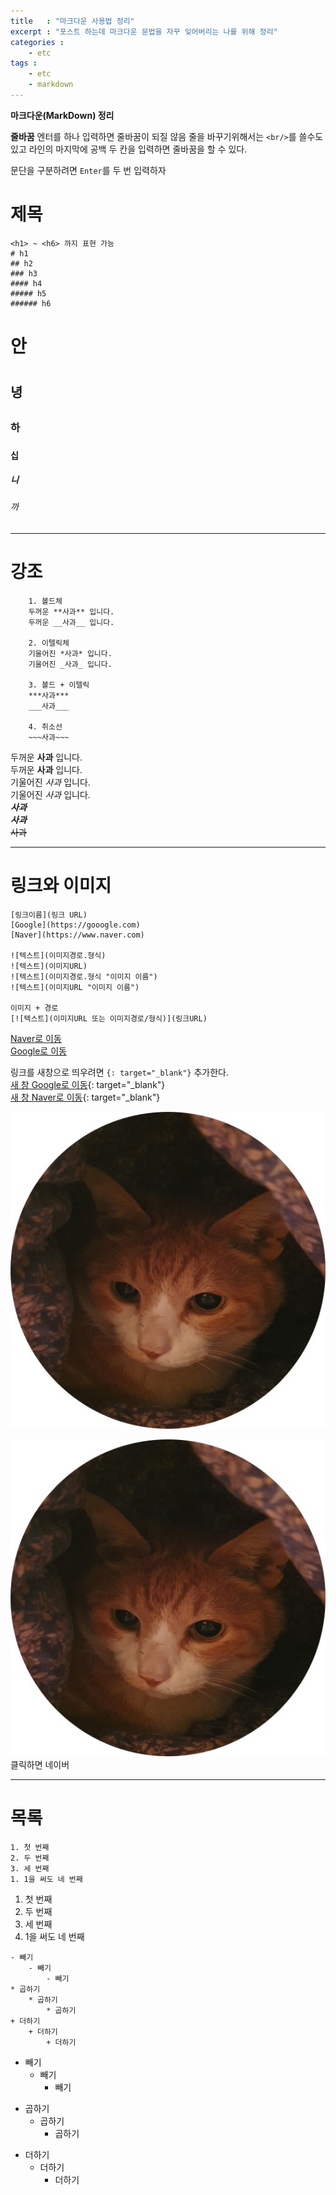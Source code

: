 ```yaml
---
title   : "마크다운 사용법 정리"
excerpt : "포스트 하는데 마크다운 문법을 자꾸 잊어버리는 나를 위해 정리"
categories : 
    - etc
tags : 
    - etc
    - markdown
---
```


__마크다운(MarkDown) 정리__  

__줄바꿈__
엔터를 하나 입력하면 줄바꿈이 되질 않음 줄을 바꾸기위해서는 `<br/>`를 쓸수도 있고 라인의 마지막에 공백 두 칸을 입력하면 줄바꿈을 할 수 있다.  

문단을 구분하려면 `Enter`를 두 번 입력하자  

# 제목  
```
<h1> ~ <h6> 까지 표현 가능
# h1
## h2
### h3
#### h4
##### h5
###### h6
```  

# 안        <h1>  
## 녕       <h2>  
### 하      <h3>  
#### 십     <h4>  
##### 니    <h5>  
###### 까   <h6>  

----

# 강조  
```
    1. 볼드체 
    두꺼운 **사과** 입니다.
    두꺼운 __사과__ 입니다.

    2. 이텔릭체
    기울어진 *사과* 입니다.
    기울어진 _사과_ 입니다.

    3. 볼드 + 이텔릭
    ***사과***
    ___사과___

    4. 취소선
    ~~~사과~~~
```  

두꺼운 **사과** 입니다.  
두꺼운 __사과__ 입니다.  
기울어진 *사과* 입니다.  
기울어진 _사과_ 입니다.  
***사과***  
___사과___  
~~사과~~  

----

# 링크와 이미지  
```
[링크이름](링크 URL)
[Google](https://gooogle.com)
[Naver](https://www.naver.com)

![텍스트](이미지경로.형식)
![텍스트](이미지URL)
![텍스트](이미지경로.형식 "이미지 이름")
![텍스트](이미지URL "이미지 이름")

이미지 + 경로
[![텍스트](이미지URL 또는 이미지경로/형식)](링크URL)
```  


[Naver로 이동](https://www.naver.com/)  
[Google로 이동](https://google.com/)  

링크를 새창으로 띄우려면 `{: target="_blank"}` 추가한다.  
[새 창 Google로 이동](https://google.com/){: target="_blank"}  
[새 창 Naver로 이동](https://www.naver.com/){: target="_blank"}  

![cat](/assets/img/profile/nabi.jpg "황나비")  


[![cat](/assets/img/profile/nabi.jpg)](https://www.naver.com)  
클릭하면 네이버  


---
# 목록  
```
1. 첫 번째
2. 두 번째
3. 세 번째
1. 1을 써도 네 번째
```  

1. 첫 번째
2. 두 번째
3. 세 번째
1. 1을 써도 네 번째  

```
- 빼기
    - 빼기
        - 빼기
* 곱하기
    * 곱하기
        * 곱하기
+ 더하기
    + 더하기
        + 더하기
```  

- 빼기
    - 빼기
        - 빼기
* 곱하기
    * 곱하기
        * 곱하기
+ 더하기
    + 더하기
        + 더하기